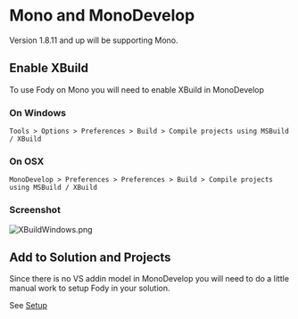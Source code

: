 # Mono and MonoDevelop

Version 1.8.11 and up will be supporting Mono.

## Enable XBuild 

To use Fody on Mono you will need to enable XBuild in MonoDevelop

### On Windows

`Tools > Options > Preferences > Build > Compile projects using MSBuild / XBuild`

### On OSX

`MonoDevelop > Preferences > Preferences > Build > Compile projects using MSBuild / XBuild`

### Screenshot
![XBuildWindows.png](https://raw.github.com/wiki/SimonCropp/Fody/XBuildWindows.png)

## Add to Solution and Projects

Since there is no VS addin model in MonoDevelop you will need to do a little manual work to setup Fody in your solution. 

See [Setup](Setup)